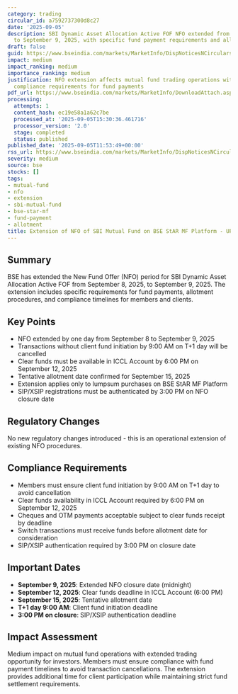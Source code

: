```yaml
---
category: trading
circular_id: a7592737300d8c27
date: '2025-09-05'
description: SBI Dynamic Asset Allocation Active FOF NFO extended from September 8
  to September 9, 2025, with specific fund payment requirements and allotment details.
draft: false
guid: https://www.bseindia.com/markets/MarketInfo/DispNoticesNCirculars.aspx?Noticeid={4B478E09-E2E7-4CC5-927B-68A437956BED}&noticeno=20250905-15&dt=09/05/2025&icount=15&totcount=45&flag=0
impact: medium
impact_ranking: medium
importance_ranking: medium
justification: NFO extension affects mutual fund trading operations with specific
  compliance requirements for fund payments
pdf_url: https://www.bseindia.com/markets/MarketInfo/DownloadAttach.aspx?id=20250905-15&attachedId=
processing:
  attempts: 1
  content_hash: ec19e58a1a62c7be
  processed_at: '2025-09-05T15:30:36.461716'
  processor_version: '2.0'
  stage: completed
  status: published
published_date: '2025-09-05T11:53:49+00:00'
rss_url: https://www.bseindia.com/markets/MarketInfo/DispNoticesNCirculars.aspx?Noticeid={4B478E09-E2E7-4CC5-927B-68A437956BED}&noticeno=20250905-15&dt=09/05/2025&icount=15&totcount=45&flag=0
severity: medium
source: bse
stocks: []
tags:
- mutual-fund
- nfo
- extension
- sbi-mutual-fund
- bse-star-mf
- fund-payment
- allotment
title: Extension of NFO of SBI Mutual Fund on BSE StAR MF Platform - UPDATE
---
```


## Summary

BSE has extended the New Fund Offer (NFO) period for SBI Dynamic Asset Allocation Active FOF from September 8, 2025, to September 9, 2025. The extension includes specific requirements for fund payments, allotment procedures, and compliance timelines for members and clients.

## Key Points

- NFO extended by one day from September 8 to September 9, 2025
- Transactions without client fund initiation by 9:00 AM on T+1 day will be cancelled
- Clear funds must be available in ICCL Account by 6:00 PM on September 12, 2025
- Tentative allotment date confirmed for September 15, 2025
- Extension applies only to lumpsum purchases on BSE StAR MF Platform
- SIP/XSIP registrations must be authenticated by 3:00 PM on NFO closure date

## Regulatory Changes

No new regulatory changes introduced - this is an operational extension of existing NFO procedures.

## Compliance Requirements

- Members must ensure client fund initiation by 9:00 AM on T+1 day to avoid cancellation
- Clear funds availability in ICCL Account required by 6:00 PM on September 12, 2025
- Cheques and OTM payments acceptable subject to clear funds receipt by deadline
- Switch transactions must receive funds before allotment date for consideration
- SIP/XSIP authentication required by 3:00 PM on closure date

## Important Dates

- **September 9, 2025**: Extended NFO closure date (midnight)
- **September 12, 2025**: Clear funds deadline in ICCL Account (6:00 PM)
- **September 15, 2025**: Tentative allotment date
- **T+1 day 9:00 AM**: Client fund initiation deadline
- **3:00 PM on closure**: SIP/XSIP authentication deadline

## Impact Assessment

Medium impact on mutual fund operations with extended trading opportunity for investors. Members must ensure compliance with fund payment timelines to avoid transaction cancellations. The extension provides additional time for client participation while maintaining strict fund settlement requirements.